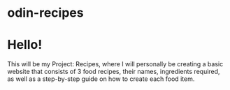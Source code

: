 # odin-recipes
<h1>Hello!</h1>

This will be my Project: Recipes, where I will personally be creating a basic website that consists of 3 food recipes, their names, ingredients required, as well as a step-by-step guide on how to create each food item.